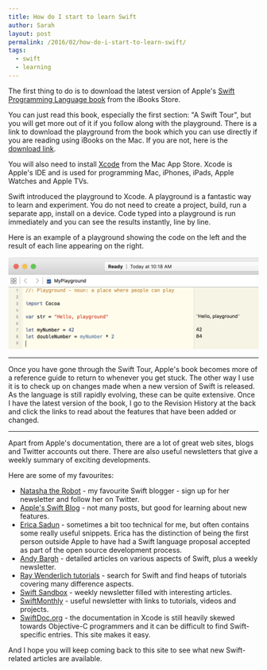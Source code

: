 ```yaml
---
title: How do I start to learn Swift
author: Sarah
layout: post
permalink: /2016/02/how-do-i-start-to-learn-swift/
tags:
  - swift
  - learning
---
```

The first thing to do is to download the latest version of Apple's [Swift Programming Language book][1] from the iBooks Store.

You can just read this book, especially the first section: "A Swift Tour", but you will get more out of it if you follow along with the playground. There is a link to download the playground from the book which you can use directly if you are reading using iBooks on the Mac. If you are not, here is the [download link][2].

You will also need to install [Xcode][3] from the Mac App Store. Xcode is Apple's IDE and is used for programming Mac, iPhones, iPads, Apple Watches and Apple TVs.

Swift introduced the playground to Xcode. A playground is a fantastic way to learn and experiment. You do not need to create a project, build, run a separate app, install on a device. Code typed into a playground is run immediately and you can see the results instantly, line by line.

Here is an example of a playground showing the code on the left and the result of each line appearing on the right.

![Playground][4]

---

Once you have gone through the Swift Tour, Apple's book becomes more of a reference guide to return to whenever you get stuck. The other way I use it is to check up on changes made when a new version of Swift is released. As the language is still rapidly evolving, these can be quite extensive. Once I have the latest version of the book, I go to the Revision History at the back and click the links to read about the features that have been added or changed.

---

Apart from Apple's documentation, there are a lot of great web sites, blogs and Twitter accounts out there. There are also useful newsletters that give a weekly summary of exciting developments.

Here are some of my favourites:

* [Natasha the Robot][6] - my favourite Swift blogger - sign up for her newsletter and follow her on Twitter.
* [Apple's Swift Blog][7] - not many posts, but good for learning about new features.
* [Erica Sadun][8] - sometimes a bit too technical for me, but often contains some really useful snippets. Erica has the distinction of being the first person outside Apple to have had a Swift language proposal accepted as part of the open source development process.
* [Andy Bargh][12] - detailed articles on various aspects of Swift, plus a weekly newsletter.
* [Ray Wenderlich tutorials][5] - search for Swift and find heaps of tutorials covering many difference aspects.
* [Swift Sandbox][9] - weekly newsletter filled with interesting articles.
* [SwiftMonthly][9] - useful newsletter with links to tutorials, videos and projects.
* [SwiftDoc.org][11] - the documentation in Xcode is still heavily skewed towards Objective-C programmers and it can be difficult to find Swift-specific entries. This site makes it easy. 

And I hope you will keep coming back to this site to see what new Swift-related articles are available.


[1]: https://itunes.apple.com/book/swift-programming-language/id881256329
[2]: https://developer.apple.com/go/?id=swift-tour
[3]: https://itunes.apple.com/app/xcode/id497799835
[4]: /images/Playground1.png
[5]: http://www.raywenderlich.com
[6]: https://www.natashatherobot.com
[7]: https://developer.apple.com/swift/blog/
[8]: http://ericasadun.com
[9]: http://swiftsandbox.io
[10]: http://swiftmonthly.com
[11]: http://swiftdoc.org
[12]: http://andybargh.com